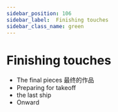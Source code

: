 ```yaml
---
sidebar_position: 106
sidebar_label:  Finishing touches
sidebar_class_name: green
---
```


# Finishing touches

- The final pieces 最终的作品
- Preparing for takeoff
- the last ship
- Onward
